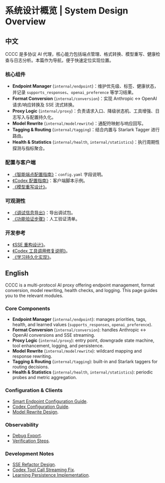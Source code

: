 # 系统设计概览 | System Design Overview

## 中文

CCCC 是多协议 AI 代理，核心能力包括端点管理、格式转换、模型重写、健康检查与日志分析。本篇作为导航，便于快速定位实现位置。

### 核心组件

- **Endpoint Manager** (`internal/endpoint`)：维护优先级、标签、健康状态，并记录 `supports_responses`、`openai_preference` 等学习结果。  
- **Format Conversion** (`internal/conversion`)：实现 Anthropic ↔ OpenAI 请求/响应转换及 SSE 流式转换。  
- **Proxy Logic** (`internal/proxy`)：负责请求入口、降级状态机、工具增强、日志写入与配置持久化。  
- **Model Rewrite** (`internal/modelrewrite`)：通配符映射与响应回写。  
- **Tagging & Routing** (`internal/tagging`)：结合内置与 Starlark Tagger 进行路由。  
- **Health & Statistics** (`internal/health`, `internal/statistics`)：执行周期性探测与指标聚合。  

### 配置与客户端

- [《智能端点配置指南》](智能端点配置指南.md)：`config.yaml` 字段说明。  
- [《Codex 配置指南》](Codex配置指南.md)：客户端脚本示例。  
- [《模型重写设计》](模型重写设计.md)。  

### 可观测性

- [《调试信息导出》](调试信息导出.md)：导出调试包。  
- [《功能验证步骤》](功能验证步骤.md)：人工验证清单。  

### 开发参考

- [《SSE 重构设计》](SSE重构设计.md)。  
- [《Codex 工具调用修复说明》](Codex流式工具调用修复_2025-10-10.md)。  
- [《学习持久化实现》](学习持久化实现.md)。  

## English

CCCC is a multi-protocol AI proxy offering endpoint management, format conversion, model rewriting, health checks, and logging. This page guides you to the relevant modules.

### Core Components

- **Endpoint Manager** (`internal/endpoint`): manages priorities, tags, health, and learned values (`supports_responses`, `openai_preference`).  
- **Format Conversion** (`internal/conversion`): handles Anthropic ↔ OpenAI conversions and SSE streaming.  
- **Proxy Logic** (`internal/proxy`): entry point, downgrade state machine, tool enhancement, logging, and persistence.  
- **Model Rewrite** (`internal/modelrewrite`): wildcard mapping and response rewriting.  
- **Tagging & Routing** (`internal/tagging`): built-in and Starlark taggers for routing decisions.  
- **Health & Statistics** (`internal/health`, `internal/statistics`): periodic probes and metric aggregation.  

### Configuration & Clients

- [Smart Endpoint Configuration Guide](智能端点配置指南.md).  
- [Codex Configuration Guide](Codex配置指南.md).  
- [Model Rewrite Design](模型重写设计.md).  

### Observability

- [Debug Export](调试信息导出.md).  
- [Verification Steps](功能验证步骤.md).  

### Development Notes

- [SSE Refactor Design](SSE重构设计.md).  
- [Codex Tool Call Streaming Fix](Codex流式工具调用修复_2025-10-10.md).  
- [Learning Persistence Implementation](学习持久化实现.md).  
